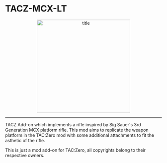 # TACZ-MCX-LT
<p align="center">
    <img width="300" src="https://s2.loli.net/2024/04/30/NJrstR1QzpoLyIT.png" alt="title">
</p>
<hr>

TACZ Add-on which implements a rifle inspired by Sig Sauer's 3rd Generation MCX platform rifle. 
This mod aims to replicate the weapon platform in the TAC:Zero mod with some additional attachments
to fit the asthetic of the rifle.

This is just a mod add-on for TAC:Zero, all copyrights belong to their respective owners. 
